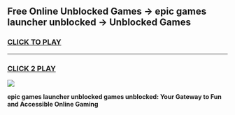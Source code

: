 
## Free Online Unblocked Games → epic games launcher unblocked → Unblocked Games
<h3>
<a href="https://premium.freeplayer.one?title=epic_games_launcher_unblocked&ref=21F">CLICK TO PLAY</a></h3>
<hr>

<h3>
<a href="https://premium.freeplayer.one?title=epic_games_launcher_unblocked&ref=21F">CLICK 2 PLAY</a>
  
</h3>

<a href="https://premium.freeplayer.one?title=epic_games_launcher_unblocked&ref=21F/"><img src="https://clearcache.store/games.png"></a>


**epic games launcher unblocked games unblocked: Your Gateway to Fun and Accessible Online Gaming**
